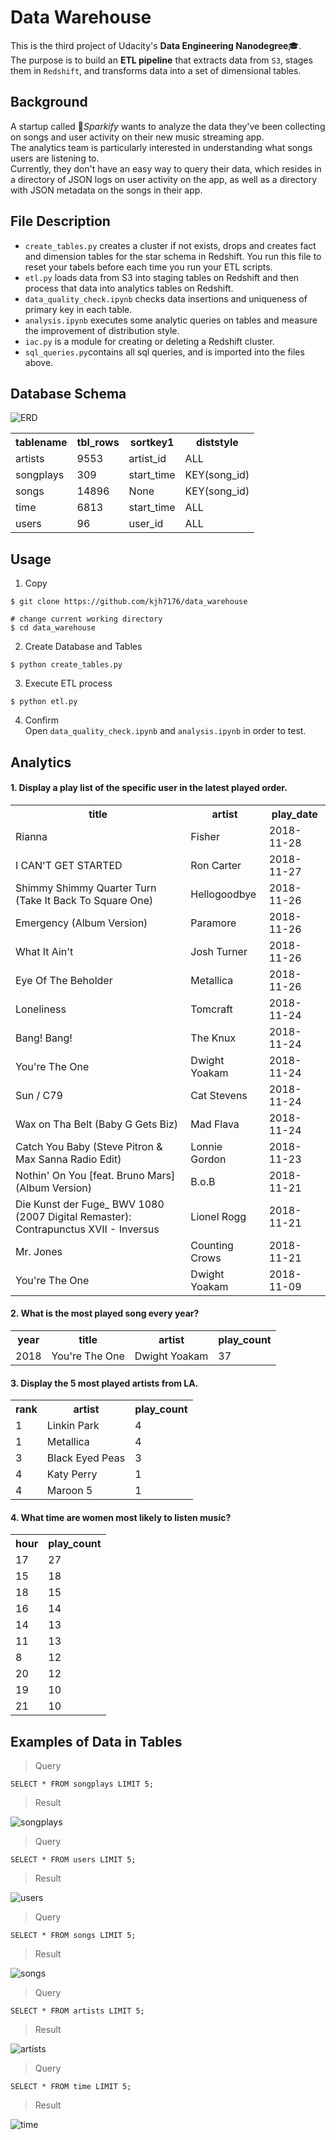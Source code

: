 # Data Warehouse
This is the third project of Udacity's **Data Engineering Nanodegree**:mortar_board:.  
The purpose is to build an **ETL pipeline** that extracts data from `S3`, stages them in `Redshift`, and transforms data into a set of dimensional tables.

## Background
A startup called :musical_note:*Sparkify* wants to analyze the data they've been collecting on songs and user activity on their new music streaming app.  
The analytics team is particularly interested in understanding what songs users are listening to.  
Currently, they don't have an easy way to query their data, which resides in a directory of JSON logs on user activity on the app, as well as a directory with JSON metadata on the songs in their app.  

## File Description
- `create_tables.py` creates a cluster if not exists, drops and creates fact and dimension tables for the star schema in Redshift. You run this file to reset your tabels before each time you run your ETL scripts.
- `etl.py` loads data from S3 into staging tables on Redshift and then process that data into analytics tables on Redshift.
- `data_quality_check.ipynb` checks data insertions and uniqueness of primary key in each table.
- `analysis.ipynb` executes some analytic queries on tables and measure the improvement of distribution style.
- `iac.py` is a module for creating or deleting a Redshift cluster.
- `sql_queries.py`contains all sql queries, and is imported into the files above.


## Database Schema
![ERD](/images/db_schema.PNG "ERD from https://dbdiagram.io/")
<table>
    <tr>
        <th>tablename</th>
        <th>tbl_rows</th>
        <th>sortkey1</th>
        <th>diststyle</th>
    </tr>
    <tr>
        <td>artists</td>
        <td>9553</td>
        <td>artist_id</td>
        <td>ALL</td>
    </tr>
    <tr>
        <td>songplays</td>
        <td>309</td>
        <td>start_time</td>
        <td>KEY(song_id)</td>
    </tr>
    <tr>
        <td>songs</td>
        <td>14896</td>
        <td>None</td>
        <td>KEY(song_id)</td>
    </tr>
    <tr>
        <td>time</td>
        <td>6813</td>
        <td>start_time</td>
        <td>ALL</td>
    </tr>
    <tr>
        <td>users</td>
        <td>96</td>
        <td>user_id</td>
        <td>ALL</td>
    </tr>
</table>

## Usage
 1. Copy
```
$ git clone https://github.com/kjh7176/data_warehouse

# change current working directory
$ cd data_warehouse
```

 2. Create Database and Tables
```
$ python create_tables.py
```

 3. Execute ETL process
```
$ python etl.py
```

 4. Confirm  
   Open `data_quality_check.ipynb` and `analysis.ipynb` in order to test.

## Analytics 
#### 1. Display a play list of the specific user in the latest played order.
<table>
    <tr>
        <th>title</th>
        <th>artist</th>
        <th>play_date</th>
    </tr>
    <tr>
        <td>Rianna</td>
        <td>Fisher</td>
        <td>2018-11-28</td>
    </tr>
    <tr>
        <td>I CAN&#x27;T GET STARTED</td>
        <td>Ron Carter</td>
        <td>2018-11-27</td>
    </tr>
    <tr>
        <td>Shimmy Shimmy Quarter Turn (Take It Back To Square One)</td>
        <td>Hellogoodbye</td>
        <td>2018-11-26</td>
    </tr>
    <tr>
        <td>Emergency (Album Version)</td>
        <td>Paramore</td>
        <td>2018-11-26</td>
    </tr>
    <tr>
        <td>What It Ain&#x27;t</td>
        <td>Josh Turner</td>
        <td>2018-11-26</td>
    </tr>
    <tr>
        <td>Eye Of The Beholder</td>
        <td>Metallica</td>
        <td>2018-11-26</td>
    </tr>
    <tr>
        <td>Loneliness</td>
        <td>Tomcraft</td>
        <td>2018-11-24</td>
    </tr>
    <tr>
        <td>Bang! Bang!</td>
        <td>The Knux</td>
        <td>2018-11-24</td>
    </tr>
    <tr>
        <td>You&#x27;re The One</td>
        <td>Dwight Yoakam</td>
        <td>2018-11-24</td>
    </tr>
    <tr>
        <td>Sun / C79</td>
        <td>Cat Stevens</td>
        <td>2018-11-24</td>
    </tr>
    <tr>
        <td>Wax on Tha Belt (Baby G Gets Biz)</td>
        <td>Mad Flava</td>
        <td>2018-11-24</td>
    </tr>
    <tr>
        <td>Catch You Baby (Steve Pitron &amp; Max Sanna Radio Edit)</td>
        <td>Lonnie Gordon</td>
        <td>2018-11-23</td>
    </tr>
    <tr>
        <td>Nothin&#x27; On You [feat. Bruno Mars] (Album Version)</td>
        <td>B.o.B</td>
        <td>2018-11-21</td>
    </tr>
    <tr>
        <td>Die Kunst der Fuge_ BWV 1080 (2007 Digital Remaster): Contrapunctus XVII - Inversus</td>
        <td>Lionel Rogg</td>
        <td>2018-11-21</td>
    </tr>
    <tr>
        <td>Mr. Jones</td>
        <td>Counting Crows</td>
        <td>2018-11-21</td>
    </tr>
    <tr>
        <td>You&#x27;re The One</td>
        <td>Dwight Yoakam</td>
        <td>2018-11-09</td>
    </tr>
</table>

#### 2. What is the most played song every year?
<table>
    <tr>
        <th>year</th>
        <th>title</th>
        <th>artist</th>
        <th>play_count</th>
    </tr>
    <tr>
        <td>2018</td>
        <td>You&#x27;re The One</td>
        <td>Dwight Yoakam</td>
        <td>37</td>
    </tr>
</table>

#### 3. Display the 5 most played artists from LA.
<table>
    <tr>
        <th>rank</th>
        <th>artist</th>
        <th>play_count</th>
    </tr>
    <tr>
        <td>1</td>
        <td>Linkin Park</td>
        <td>4</td>
    </tr>
    <tr>
        <td>1</td>
        <td>Metallica</td>
        <td>4</td>
    </tr>
    <tr>
        <td>3</td>
        <td>Black Eyed Peas</td>
        <td>3</td>
    </tr>
    <tr>
        <td>4</td>
        <td>Katy Perry</td>
        <td>1</td>
    </tr>
    <tr>
        <td>4</td>
        <td>Maroon 5</td>
        <td>1</td>
    </tr>
</table>

#### 4. What time are women most likely to listen music?
<table>
    <tr>
        <th>hour</th>
        <th>play_count</th>
    </tr>
    <tr>
        <td>17</td>
        <td>27</td>
    </tr>
    <tr>
        <td>15</td>
        <td>18</td>
    </tr>
    <tr>
        <td>18</td>
        <td>15</td>
    </tr>
    <tr>
        <td>16</td>
        <td>14</td>
    </tr>
    <tr>
        <td>14</td>
        <td>13</td>
    </tr>
    <tr>
        <td>11</td>
        <td>13</td>
    </tr>
    <tr>
        <td>8</td>
        <td>12</td>
    </tr>
    <tr>
        <td>20</td>
        <td>12</td>
    </tr>
    <tr>
        <td>19</td>
        <td>10</td>
    </tr>
    <tr>
        <td>21</td>
        <td>10</td>
    </tr>
</table>


## Examples of Data in Tables
> Query  
```
SELECT * FROM songplays LIMIT 5;
```
> Result  

![songplays](/images/songplays.PNG)
   
> Query  
```
SELECT * FROM users LIMIT 5;
```
> Result  

![users](/images/users.PNG)
   
> Query  
```
SELECT * FROM songs LIMIT 5;
```
> Result  

![songs](/images/songs.PNG)

> Query  
```
SELECT * FROM artists LIMIT 5;
```
> Result  

![artists](/images/artists.PNG)
  
> Query  
```
SELECT * FROM time LIMIT 5;
```
> Result  

![time](/images/time.PNG)
